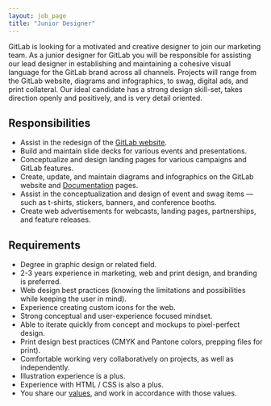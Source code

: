 ```yaml
---
layout: job_page
title: "Junior Designer"
---
```


GitLab is looking for a motivated and creative designer to join our marketing team. As a junior designer for GitLab you will be responsible for assisting our lead designer in establishing and maintaining a cohesive visual language for the GitLab brand across all channels. Projects will range from the GitLab website, diagrams and infographics, to swag, digital ads, and print collateral. Our ideal candidate has a strong design skill-set, takes direction openly and positively, and is very detail oriented.

## Responsibilities

- Assist in the redesign of the [GitLab website](https://about.gitlab.com/).
- Build and maintain slide decks for various events and presentations.
- Conceptualize and design landing pages for various campaigns and GitLab features.
- Create, update, and maintain diagrams and infographics on the GitLab website and [Documentation](/documentation) pages.
- Assist in the conceptualization and design of event and swag items — such as t-shirts, stickers, banners, and conference booths.
- Create web advertisements for webcasts, landing pages, partnerships, and feature releases.

## Requirements

- Degree in graphic design or related field.
- 2-3 years experience in marketing, web and print design, and branding is preferred.
- Web design best practices (knowing the limitations and possibilities while keeping the user in mind).
- Experience creating custom icons for the web.
- Strong conceptual and user-experience focused mindset.
- Able to iterate quickly from concept and mockups to pixel-perfect design.
- Print design best practices (CMYK and Pantone colors, prepping files for print).
- Comfortable working very collaboratively on projects, as well as independently.
- Illustration experience is a plus.
- Experience with HTML / CSS is also a plus.
- You share our [values](/handbook/#values), and work in accordance with those values.
